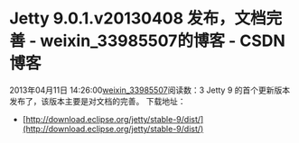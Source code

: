 # Jetty 9.0.1.v20130408 发布，文档完善 - weixin_33985507的博客 - CSDN博客
2013年04月11日 14:26:00[weixin_33985507](https://me.csdn.net/weixin_33985507)阅读数：3
Jetty 9 的首个更新版本发布了，该版本主要是对文档的完善。
下载地址：
- [http://download.eclipse.org/jetty/stable-9/dist/](http://download.eclipse.org/jetty/stable-9/dist/)

